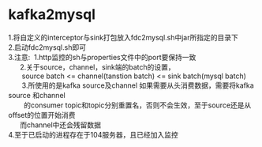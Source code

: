 # kafka2mysql
1.将自定义的interceptor与sink打包放入fdc2mysql.sh中jar所指定的目录下</br>
2.启动fdc2mysql.sh即可</br>
3.注意:&nbsp;&nbsp;1.http监控的sh与properties文件中的port要保持一致</br>
      &nbsp;&nbsp;&nbsp;&nbsp;&nbsp;&nbsp;2.关于source，channel，sink端的batch的设置，</br>
        &nbsp;&nbsp;&nbsp;&nbsp;&nbsp;&nbsp;&nbsp;source batch <= channel(tanstion batch) <= sink batch(mysql batch)</br>
     &nbsp;&nbsp;&nbsp;&nbsp;&nbsp;&nbsp; 3.所使用的是kafka source及channel 如果需要从头消费数据，需要将kafka source 和channel</br>
      &nbsp;&nbsp;&nbsp;&nbsp;&nbsp;&nbsp;&nbsp; 的consumer topic和topic分别重置名，否则不会生效，至于source还是从offset的位置开始消费</br>
       &nbsp;&nbsp;&nbsp;&nbsp;&nbsp;&nbsp;而channel中还会残留数据</br>
4.至于已启动的进程存在于104服务器，且已经加入监控</br>

